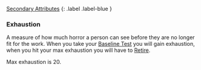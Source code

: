 [Secondary Attributes](Game/Core/Attributes#Secondary%20Attributes)
{: .label .label-blue }

### Exhaustion
A measure of how much horror a person can see before they are no longer fit for the work. When you take your [Baseline Test](Game/Returning-From-Space#Baseline%20Test) you will gain exhaustion, when you hit your max exhaustion you will have to [Retire](Game/Progress#Retiring).

Max exhaustion is 20.